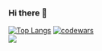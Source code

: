 ### Hi there 👋

<!--
**dimaPolonez/dimaPolonez** is a ✨ _special_ ✨ repository because its `README.md` (this file) appears on your GitHub profile.

Here are some ideas to get you started:

- 🔭 I’m currently working on ...
- 🌱 I’m currently learning ...
- 👯 I’m looking to collaborate on ...
- 🤔 I’m looking for help with ...
- 💬 Ask me about ...
- 📫 How to reach me: ...
- 😄 Pronouns: ...
- ⚡ Fun fact: ...
-->

[![Top Langs](https://github-readme-stats.vercel.app/api/top-langs/?username=dimaPolonez)](https://github.com/anuraghazra/github-readme-stats)
[![codewars](https://www.codewars.com/users/dimaPolonez/badges/large)](https://www.codewars.com/users/dimaPolonez)  
![](https://github-profile-summary-cards.vercel.app/api/cards/stats?username=dimaPolonez&theme=solarized_dark)
